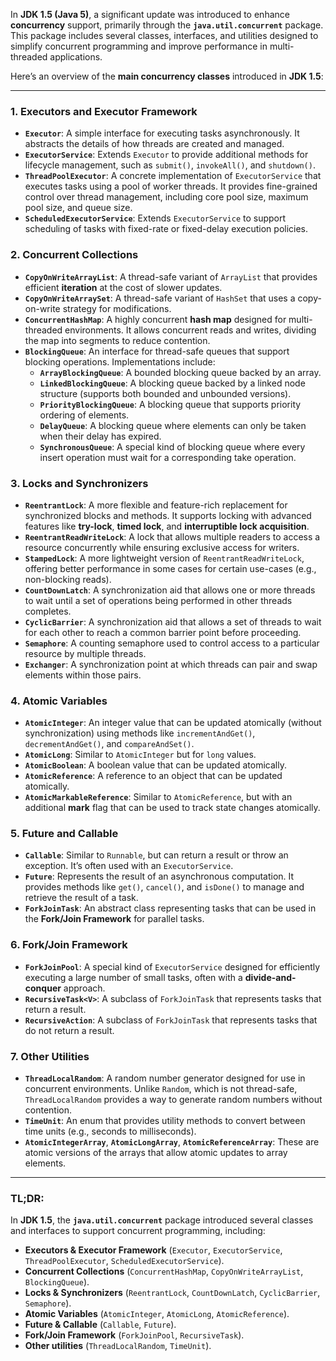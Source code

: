 In **JDK 1.5 (Java 5)**, a significant update was introduced to enhance **concurrency** support, primarily through the **`java.util.concurrent`** package. This package includes several classes, interfaces, and utilities designed to simplify concurrent programming and improve performance in multi-threaded applications.

Here’s an overview of the **main concurrency classes** introduced in **JDK 1.5**:

---

### 1. **Executors and Executor Framework**

- **`Executor`**: A simple interface for executing tasks asynchronously. It abstracts the details of how threads are created and managed.
- **`ExecutorService`**: Extends `Executor` to provide additional methods for lifecycle management, such as `submit()`, `invokeAll()`, and `shutdown()`.
- **`ThreadPoolExecutor`**: A concrete implementation of `ExecutorService` that executes tasks using a pool of worker threads. It provides fine-grained control over thread management, including core pool size, maximum pool size, and queue size.
- **`ScheduledExecutorService`**: Extends `ExecutorService` to support scheduling of tasks with fixed-rate or fixed-delay execution policies.

### 2. **Concurrent Collections**

- **`CopyOnWriteArrayList`**: A thread-safe variant of `ArrayList` that provides efficient **iteration** at the cost of slower updates.
- **`CopyOnWriteArraySet`**: A thread-safe variant of `HashSet` that uses a copy-on-write strategy for modifications.
- **`ConcurrentHashMap`**: A highly concurrent **hash map** designed for multi-threaded environments. It allows concurrent reads and writes, dividing the map into segments to reduce contention.
- **`BlockingQueue`**: An interface for thread-safe queues that support blocking operations. Implementations include:
    - **`ArrayBlockingQueue`**: A bounded blocking queue backed by an array.
    - **`LinkedBlockingQueue`**: A blocking queue backed by a linked node structure (supports both bounded and unbounded versions).
    - **`PriorityBlockingQueue`**: A blocking queue that supports priority ordering of elements.
    - **`DelayQueue`**: A blocking queue where elements can only be taken when their delay has expired.
    - **`SynchronousQueue`**: A special kind of blocking queue where every insert operation must wait for a corresponding take operation.

### 3. **Locks and Synchronizers**

- **`ReentrantLock`**: A more flexible and feature-rich replacement for synchronized blocks and methods. It supports locking with advanced features like **try-lock**, **timed lock**, and **interruptible lock acquisition**.
- **`ReentrantReadWriteLock`**: A lock that allows multiple readers to access a resource concurrently while ensuring exclusive access for writers.
- **`StampedLock`**: A more lightweight version of `ReentrantReadWriteLock`, offering better performance in some cases for certain use-cases (e.g., non-blocking reads).
- **`CountDownLatch`**: A synchronization aid that allows one or more threads to wait until a set of operations being performed in other threads completes.
- **`CyclicBarrier`**: A synchronization aid that allows a set of threads to wait for each other to reach a common barrier point before proceeding.
- **`Semaphore`**: A counting semaphore used to control access to a particular resource by multiple threads.
- **`Exchanger`**: A synchronization point at which threads can pair and swap elements within those pairs.

### 4. **Atomic Variables**

- **`AtomicInteger`**: An integer value that can be updated atomically (without synchronization) using methods like `incrementAndGet()`, `decrementAndGet()`, and `compareAndSet()`.
- **`AtomicLong`**: Similar to `AtomicInteger` but for `long` values.
- **`AtomicBoolean`**: A boolean value that can be updated atomically.
- **`AtomicReference`**: A reference to an object that can be updated atomically.
- **`AtomicMarkableReference`**: Similar to `AtomicReference`, but with an additional **mark** flag that can be used to track state changes atomically.

### 5. **Future and Callable**

- **`Callable`**: Similar to `Runnable`, but can return a result or throw an exception. It’s often used with an `ExecutorService`.
- **`Future`**: Represents the result of an asynchronous computation. It provides methods like `get()`, `cancel()`, and `isDone()` to manage and retrieve the result of a task.
- **`ForkJoinTask`**: An abstract class representing tasks that can be used in the **Fork/Join Framework** for parallel tasks.

### 6. **Fork/Join Framework**

- **`ForkJoinPool`**: A special kind of `ExecutorService` designed for efficiently executing a large number of small tasks, often with a **divide-and-conquer** approach.
- **`RecursiveTask<V>`**: A subclass of `ForkJoinTask` that represents tasks that return a result.
- **`RecursiveAction`**: A subclass of `ForkJoinTask` that represents tasks that do not return a result.

### 7. **Other Utilities**

- **`ThreadLocalRandom`**: A random number generator designed for use in concurrent environments. Unlike `Random`, which is not thread-safe, `ThreadLocalRandom` provides a way to generate random numbers without contention.
- **`TimeUnit`**: An enum that provides utility methods to convert between time units (e.g., seconds to milliseconds).
- **`AtomicIntegerArray`**, **`AtomicLongArray`**, **`AtomicReferenceArray`**: These are atomic versions of the arrays that allow atomic updates to array elements.

---

### TL;DR:
In **JDK 1.5**, the **`java.util.concurrent`** package introduced several classes and interfaces to support concurrent programming, including:

- **Executors & Executor Framework** (`Executor`, `ExecutorService`, `ThreadPoolExecutor`, `ScheduledExecutorService`).
- **Concurrent Collections** (`ConcurrentHashMap`, `CopyOnWriteArrayList`, `BlockingQueue`).
- **Locks & Synchronizers** (`ReentrantLock`, `CountDownLatch`, `CyclicBarrier`, `Semaphore`).
- **Atomic Variables** (`AtomicInteger`, `AtomicLong`, `AtomicReference`).
- **Future & Callable** (`Callable`, `Future`).
- **Fork/Join Framework** (`ForkJoinPool`, `RecursiveTask`).
- **Other utilities** (`ThreadLocalRandom`, `TimeUnit`).

